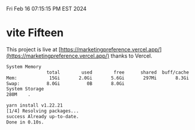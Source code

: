Fri Feb 16 07:15:15 PM EST 2024

# vite Fifteen


This project is live at [https://marketingpreference.vercel.app/](https://marketingpreference.vercel.app/) thanks to Vercel.

```bash
System Memory
               total        used        free      shared  buff/cache   available
Mem:            15Gi       2.0Gi       5.6Gi       297Mi       8.3Gi        13Gi
Swap:          8.0Gi          0B       8.0Gi
System Storage
280M	.
```
```bash
yarn install v1.22.21
[1/4] Resolving packages...
success Already up-to-date.
Done in 0.10s.
```
